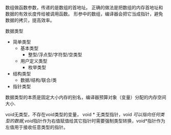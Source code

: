 数组做函数参数，传递的是数组的首地址。
正确的做法是把数组的内存首地址和数据的有效长度传给被调用函数。
形参中的数组，编译器会把它当成指针，避免数据的拷贝，提高效率。

数据类型
- 简单类型 
    - 基本类型
        - 整型/浮点型/字符型/空类型
    - 用户定义类型
        - 枚举类型
- 结构类型
    - 数据/结构/联合/类
- 指针类型

数据类型的本质是固定大小内存的别名，编译器预算对象（变量）分配的内存空间大小.


void无类型，不存在void类型的变量， void * 无类型指针，void *可以指向任何类型的数据,void*指针作为右值赋值给其它指针时需要强制类型转换，void*指针作为左值用于接收任意类型的指针。